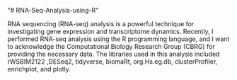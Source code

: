 "# RNA-Seq-Analysis-using-R" 

RNA sequencing (RNA-seq) analysis is a powerful technique for investigating gene expression and transcriptome dynamics. Recently, I performed RNA-seq analysis using the R programming language, and I want to acknowledge the Computational Biology Research Group (CBRG) for providing the necessary data. The libraries used in this analysis included rWSBIM2122 ,DESeq2, tidyverse, biomaRt, org.Hs.eg.db, clusterProfiler, enrichplot, and plotly.
